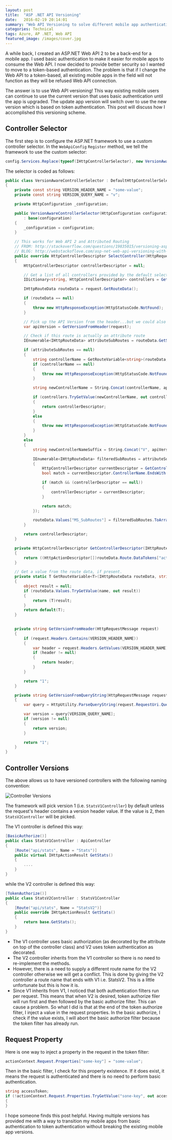 ```yaml
---
layout: post
title:  "ASP .NET API Versioning"
date:   2016-02-19 20:14:01
summary: "Web API Versioning to solve different mobile app authentication schemes"
categories: Technical
tags: Azure, AP .NET, Web API
featured_image: /images/cover.jpg
---
```


A while back, I created an ASP.NET Web API 2 to be a back-end for a mobile app. I used basic authentication to make it easier for mobile apps to consume the Web API. I now decided to provide better security so I wanted to move to a token-based authentication. The problem is that if I change the Web API to a token-based, all existing mobile apps in the field will not function as they will be refused Web API connection. 

The answer is to use Web API versioning! This way existing mobile users can continue to use the current version that uses basic authentication until the app is upgraded. The update app version will switch over to use the new version which is based on token authentication. This post will discuss how I accomplished this versioning scheme.

## Controller Selector

The first step is to configure the ASP.NET framework to use a custom controller selector. In the `WebApiConfig` `Register` method, we tell the framework to use the custom selector:

```csharp
config.Services.Replace(typeof(IHttpControllerSelector), new VersionAwareControllerSelector(config));
``` 

The selector is coded as follows:

```csharp
public class VersionAwareControllerSelector : DefaultHttpControllerSelector
{
    private const string VERSION_HEADER_NAME = "some-value";
    private const string VERSION_QUERY_NAME = "v";

    private HttpConfiguration _configuration;

    public VersionAwareControllerSelector(HttpConfiguration configuration)
        : base(configuration)
    {
        _configuration = configuration;
    }

    // This works for Web API 2 and Attributed Routing
    // FROM: http://stackoverflow.com/questions/19835015/versioning-asp-net-web-api-2-with-media-types/19882371#19882371
    // BLOG: http://webstackoflove.com/asp-net-web-api-versioning-with-media-types/
    public override HttpControllerDescriptor SelectController(HttpRequestMessage request)
    {
        HttpControllerDescriptor controllerDescriptor = null;

        // Get a list of all controllers provided by the default selector
        IDictionary<string, HttpControllerDescriptor> controllers = GetControllerMapping();

        IHttpRouteData routeData = request.GetRouteData();

        if (routeData == null)
        {
            throw new HttpResponseException(HttpStatusCode.NotFound);
        }

        // Pick up the API Version from the header...but we could also do query string
        var apiVersion = GetVersionFromHeader(request);

        // Check if this route is actually an attribute route
        IEnumerable<IHttpRouteData> attributeSubRoutes = routeData.GetSubRoutes();

        if (attributeSubRoutes == null)
        {
            string controllerName = GetRouteVariable<string>(routeData, "controller");
            if (controllerName == null)
            {
                throw new HttpResponseException(HttpStatusCode.NotFound);
            }

            string newControllerName = String.Concat(controllerName, apiVersion);

            if (controllers.TryGetValue(newControllerName, out controllerDescriptor))
            {
                return controllerDescriptor;
            }
            else
            {
                throw new HttpResponseException(HttpStatusCode.NotFound);
            }
        }
        else
        {
            string newControllerNameSuffix = String.Concat("V", apiVersion); ;

            IEnumerable<IHttpRouteData> filteredSubRoutes = attributeSubRoutes.Where(attrRouteData =>
            {
                HttpControllerDescriptor currentDescriptor = GetControllerDescriptor(attrRouteData);
                bool match = currentDescriptor.ControllerName.EndsWith(newControllerNameSuffix);

                if (match && (controllerDescriptor == null))
                {
                    controllerDescriptor = currentDescriptor;
                }

                return match;
            });

            routeData.Values["MS_SubRoutes"] = filteredSubRoutes.ToArray();
        }

        return controllerDescriptor;
    }

    private HttpControllerDescriptor GetControllerDescriptor(IHttpRouteData routeData)
    {
        return ((HttpActionDescriptor[])routeData.Route.DataTokens["actions"]).First().ControllerDescriptor;
    }

    // Get a value from the route data, if present.
    private static T GetRouteVariable<T>(IHttpRouteData routeData, string name)
    {
        object result = null;
        if (routeData.Values.TryGetValue(name, out result))
        {
            return (T)result;
        }
        return default(T);
    }
    

    private string GetVersionFromHeader(HttpRequestMessage request)
    {
        if (request.Headers.Contains(VERSION_HEADER_NAME))
        {
            var header = request.Headers.GetValues(VERSION_HEADER_NAME).FirstOrDefault();
            if (header != null)
            {
                return header;
            }
        }

        return "1";
    }

    private string GetVersionFromQueryString(HttpRequestMessage request)
    {
        var query = HttpUtility.ParseQueryString(request.RequestUri.Query);

        var version = query[VERSION_QUERY_NAME];
        if (version != null)
        {
            return version;
        }

        return "1";
    }
}
```
    
## Controller Versions

The above allows us to have versioned controllers with the following naming convention:

![Controller Versions](http://i.imgur.com/5jxk3S5.png)

The framework will pick version 1 (i.e. `StatsV1Controller`) by default unless the request's header contains a version header value. If the value is 2, then `StatsV2Controller` will be picked.

The V1 controller is defined this way:

```csharp
[BasicAuthorize()]
public class StatsV1Controller : ApiController
{
    [Route("api/stats", Name = "Stats")]
    public virtual IHttpActionResult GetStats()
    {
		....
    }
}
``` 

while the V2 controller is defined this way:

```csharp
[TokenAuthorize()]
public class StatsV2Controller : StatsV1Controller
{
    [Route("api/stats", Name = "StatsV2")]
    public override IHttpActionResult GetStats()
    {
		return base.GetStats();
    }
}
``` 

* The V1 controller uses basic authorization (as decorated by the attribute on top of the controller class) and V2 uses token authentication as decorated. 
* The V2 controller inherits from the V1 controller so there is no need to re-implement the methods.
* However, there is a need to supply a different route name for the V2 controller otherwise we will get a conflict. This is done by giving the V2 controller a route name that ends with V1 i.e. StatsV2. This is a little unfortunate but this is how it is.
* Since V1 inherits from V1, I noticed that both authentication filters run per request. This means that when V2 is desired, token authorize filer will run first and then followed by the basic authorize filter. This can cause a problem. So what I did is that at the end of the token authorize filter, I inject a value in the request properties. In the basic authorize, I check if the value exists, I will abort the basic authorize filter because the token filter has already run.


## Request Property

Here is one way to inject a property in the request in the token filter:

```csharp
actionContext.Request.Properties["some-key"] = "some-value";
```
Then in the basic filter, I check for this property existence. If it does exist, it means the request is authenticated and there is no need to perform basic authentication.

```csharp
string accessToken;
if (!actionContext.Request.Properties.TryGetValue("sone-key", out accessToken))            
{
}
```

I hope someone finds this post helpful. Having multiple versions has provided me with a way to transition my mobile apps from basic authentication to token authentication without breaking the existing mobile app versions.
 